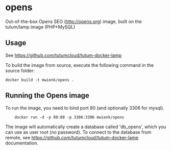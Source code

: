 opens
=====

Out-of-the-box Opens SEO (http://opens.org) image, built on the tutum/lamp image (PHP+MySQL)

Usage
-----
See https://github.com/tutumcloud/tutum-docker-lamp

To build the image from source, execute the following command in the source folder:

	docker build -t mwienk/opens .

Running the Opens image
-----------------------
To run the image, you need to bind port 80 (and optionally 3306 for mysql).

        docker run -d -p 80:80 -p 3306:3306 mwienk/opens

The image will automatically create a database called 'db_opens', which you can use as user root (no password).
To connect to the database from remote, see https://github.com/tutumcloud/tutum-docker-lamp documentation.
